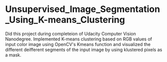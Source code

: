 # Unsupervised_Image_Segmentation_Using_K-means_Clustering
 Did this project during completeion of Udacity Computer Vision Nanodegree. Implemented K-means clustering based on RGB values of input color image using OpenCV's Kmeans function and visualized the different deifferent segments of the input image by using klustered pixels as a mask.
